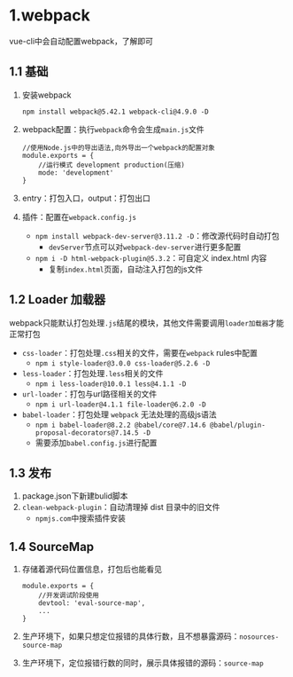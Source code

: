 # 1.webpack

vue-cli中会自动配置webpack，了解即可

## 1.1 基础

1. 安装webpack

   ```
   npm install webpack@5.42.1 webpack-cli@4.9.0 -D
   ```

2. webpack配置：执行`webpack`命令会生成`main.js`文件

   ```
   //使用Node.js中的导出语法,向外导出一个webpack的配置对象
   module.exports = {
       //运行模式 development production(压缩) 
       mode: 'development'
   }
   ```

3. entry：打包入口，output：打包出口

4. 插件：配置在`webpack.config.js`

   - `npm install webpack-dev-server@3.11.2 -D`：修改源代码时自动打包
     - `devServer`节点可以对`webpack-dev-server`进行更多配置
   - `npm i -D html-webpack-plugin@5.3.2`：可自定义 index.html 内容
     - 复制`index.html`页面，自动注入打包的js文件

## 1.2 Loader 加载器

webpack只能默认打包处理`.js`结尾的模块，其他文件需要调用`loader加载器`才能正常打包

- `css-loader`：打包处理`.css`相关的文件，需要在`webpack` rules中配置
  - `npm i style-loader@3.0.0 css-loader@5.2.6 -D`
- `less-loader`：打包处理`.less`相关的文件
  - `npm i less-loader@10.0.1 less@4.1.1 -D`
- `url-loader`：打包与url路径相关的文件
  - `npm i url-loader@4.1.1 file-loader@6.2.0 -D`
- `babel-loader`：打包处理 `webpack` 无法处理的高级js语法
  - `npm i babel-loader@8.2.2 @babel/core@7.14.6 @babel/plugin-proposal-decorators@7.14.5 -D`
  - 需要添加`babel.config.js`进行配置

## 1.3 发布

1. package.json下新建bulid脚本
2. `clean-webpack-plugin`：自动清理掉 dist 目录中的旧文件
   - `npmjs.com`中搜索插件安装

## 1.4 SourceMap

1. 存储着源代码位置信息，打包后也能看见

   ```
   module.exports = {
       //开发调试阶段使用
       devtool: 'eval-source-map',
       ...
   }
   ```

2. 生产环境下，如果只想定位报错的具体行数，且不想暴露源码：`nosources-source-map`

3. 生产环境下，定位报错行数的同时，展示具体报错的源码：`source-map`
